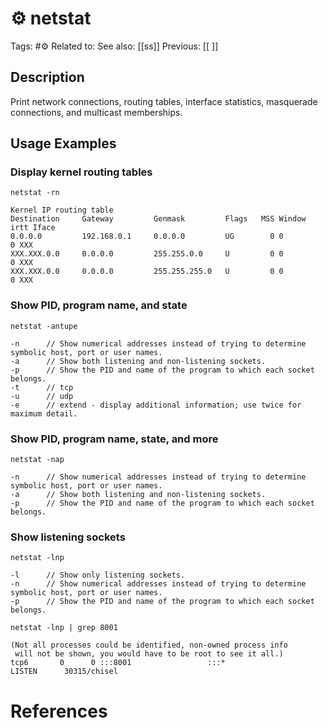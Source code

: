 # ⚙️ netstat

Tags: #⚙️ 
Related to: 
See also: [[ss]]
Previous: [[ ]]


## Description

Print network connections, routing tables, interface statistics, masquerade connections, and multicast memberships.

## Usage Examples

### Display kernel routing tables

	netstat -rn

```
Kernel IP routing table
Destination     Gateway         Genmask         Flags   MSS Window  irtt Iface
0.0.0.0         192.168.0.1     0.0.0.0         UG        0 0          0 XXX
XXX.XXX.0.0     0.0.0.0         255.255.0.0     U         0 0          0 XXX
XXX.XXX.0.0     0.0.0.0         255.255.255.0   U         0 0          0 XXX
```

### Show PID, program name, and state

	netstat -antupe

```
-n		// Show numerical addresses instead of trying to determine symbolic host, port or user names.
-a		// Show both listening and non-listening sockets.
-p		// Show the PID and name of the program to which each socket belongs.
-t		// tcp
-u		// udp
-e		// extend - display additional information; use twice for maximum detail.
```

###  Show PID, program name, state, and more

	netstat -nap

```
-n		// Show numerical addresses instead of trying to determine symbolic host, port or user names.
-a		// Show both listening and non-listening sockets.
-p		// Show the PID and name of the program to which each socket belongs.
```

### Show listening sockets

	netstat -lnp

```
-l		// Show only listening sockets.
-n		// Show numerical addresses instead of trying to determine symbolic host, port or user names.
-p		// Show the PID and name of the program to which each socket belongs.
```

	netstat -lnp | grep 8001

```
(Not all processes could be identified, non-owned process info
 will not be shown, you would have to be root to see it all.)
tcp6       0      0 :::8001                 :::*                    LISTEN      30315/chisel
```


# References